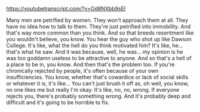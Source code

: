 https://youtubetranscript.com/?v=Od8NXbb9sEI

 Many men are petrified by women. They won't approach them at all. They have no idea how to talk to them. They're just petrified into immobility. And that's way more common than you think. And so that breeds resentment like you wouldn't believe, you know. You hear the guy who shot up like Dawson College. It's like, what the hell do you think motivated him? It's like, he... that's what he saw. And it was because, well, he was... my opinion is he was too goddamn useless to be attractive to anyone. And so that's a hell of a place to be in, you know. And then that's the problem too. If you're chronically rejected by people, it's often because of your own insufficiencies. You know, whether that's cowardice or lack of social skills or whatever it is, it's like... You can't just brush it off as, oh well, you know, no one likes me but really I'm okay. It's like, no, no, wrong. If everyone rejects you, there's probably something wrong. And it's probably deep and difficult and it's going to be horrible to fix.